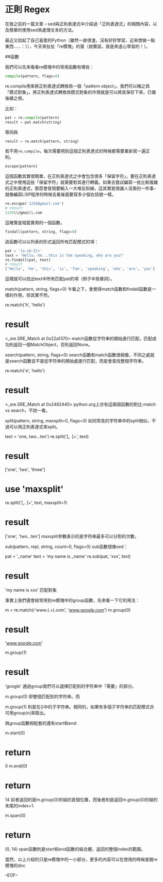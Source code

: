 # 正則 Regex


在我之前的一篇文章 – sed與正則表達式中介紹過「正則表達式」的相關內容，以及簡單的使用sed來處理文本的方法。

最近又拾起了自己喜愛的Python（雖然一直很渣，沒有好好學習，近來想做一點東西……：）），今天來扯扯「re模塊」的蛋（說實話，我是來虛心學習的！）。

##函數

我們可以先來看看re模塊中的常用函數有哪些：

```py
compile(pattern, flags=0)
```

re.compile用來將正則表達式轉換爲一個「pattern object」，我們可以稱之爲「模式對象」。將正則表達式轉換爲模式對象的作用就是可以將其保存下來，已備後續之用。

比如：

```py
pat = re.compile(pattern)
result = pat.match(string)
```

等同與

```py
result = re.match(pattern, string)
```

若不用`re.compile`，每次需要用到這個正則表達式的時候都需要重新寫一遍正則。

```py
escape(pattern)
```

這個函數其實很簡單，在正則表達式之中會包含很多「保留字符」，要在正則表達式之中使用這些「保留字符」就需要對其進行轉義。如果去嘗試編寫一些比較複雜的正則表達式，那麼會發現要輸入一大堆反斜線，這其實是很讓人沮喪的一件事–就像編寫LISP程序的時候去看後面要寫多少個右括號一樣。

```py
re.escape('1234@gmail.com')
# result
1234\\@gmai\\.com
```

這確實是相當實用的一個函數。

```py
findall(pattern, string, flags=0)
```

該函數可以以列表的形式返回所有匹配模式的項：

```py
pat = '[a-zA-Z]+'
text = 'Hello, hm...this is Tom speaking, who are you?'
re.findall(pat, text)
# result
['Hello', 'hm', 'this', 'is', 'Tom', 'speaking', 'who', 'are', 'you']
```

這樣就可以找出text中所有匹配pat的項（例子中爲單詞）。

match(pattern, string, flags=0)
乍看之下，會覺得match函數和findall函數是一樣的作用，但其實不然。

re.match('h', 'hello')
# result
<_sre.SRE_Match at 0x22af370>
match函數從字符串的開始進行匹配，匹配成功則返回一個MatchObject，否則返回None。

search(pattern, string, flags=0)
search函數和match函數很相像，不同之處就是search函數並不是從字符串的開始處進行匹配，而是會查找整個字符串。

re.match('e', 'hello')
# result
<_sre.SRE_Match at 0x2482440>
python.org上亦有這兩個函數的對比:match vs search，不妨一看。

split(pattern, string, maxsplit=0, flags=0)
如同常見的字符串中的split相似，不過可以用正則表達式來split。

text = 'one, two...ten')
re.split('[,. ]+', text)
# result
['one', 'two', 'three']
# use 'maxsplit'
re.split('[,. ]+', text, maxsplit=1)
# result
['one', 'two...ten']
maxsplit參數表示的是字符串最多可以分割的次數。

sub(pattern, repl, string, count=0, flags=0)
sub函數很像sed：

pat = '_name'
text = 'my name is _name'
re.sub(pat, 'xxx', text)
# result
'my name is xxx'
匹配對象

事實上我們還會經常用到re模塊中的group函數，先來看一下它的用法：

m = re.match(r'www\.(.+)\.com', 'www.google.com')
m.group(0)
# result
'www.google.com'

m.group(1)
# result
'google'
通過group我們可以選擇匹配到的字符串中「需要」的部分。

m.group(0)
即整個匹配到的字符串。而

m.group(1)
則是在()中的子字符串。相同的，如果有多個子字符串的匹配模式亦可用group(n)來取出。

與group函數相配套的還有start和end:

m.start(0)
# return
0
m.end(0)
# return
14
前者返回的是m.group(0)的組的首個位置，而後者則是返回m.group(0)的組的末尾的index+1.

m.span(0)
# return
(0, 14)
span函數則是start和end函數的結合體，返回的整個index的範圍。

當然，以上介紹的只是re模塊中的一小部分，更多的內容可以在使用的時候查閱re模塊的doc

–EOF–